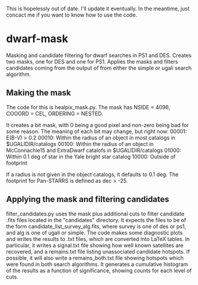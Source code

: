 This is hopelessly out of date. I'll update it eventually. In the meantime, just concact me if you want to know how to use the code.

# dwarf-mask
Masking and candidate filtering for dwarf searches in PS1 and DES. 
Creates two masks, one for DES and one for PS1.
Applies the masks and filters candidates coming from the output of from either the simple or ugali search algorithm. 

## Making the mask
The code for this is healpix_mask.py. The mask has
NSIDE = 4096,
COOORD = CEL,
ORDERING = NESTED.

It creates a bit mask, with 0 being a good pixel and non-zero being bad for some reason. The meaning of each bit may change, but right now:
00001: E(B-V) > 0.2
00010: Within the radius of an object in most catalogs in $UGALIDIR/catalogs
00100: Within the radius of an object in McConnachie15 and ExtraDwarf catalofs in $UGALIDIR/catalogs
01000: Within 0.1 deg of star in the Yale bright star catalog
10000: Outside of footprint

If a radius is not given in the object catalogs, it defaults to 0.1 deg. 
The footprint for Pan-STARRS is defined as dec > -25. 

## Applying the mask and filtering candidates
filter_candidates.py uses the mask plus additional cuts to filter candidate .fits files located in the "candidates" directory. It expects the files to be of the form candidate_list_survey_alg.fits, where survey is one of des or ps1, and alg is one of ugali or simple. The code makes some diagnostic plots and writes the results to .txt files, which are converted into LaTeX tables. 
In particular, it writes a signal.txt file showing how well known satellites are recovered, and a remains.txt file listing unassociated candidate hotspots. If possible, it will also write a remains_both.txt file showing hotspots which were found in both search algorithms. 
It generates a cumulative histogram of the results as a function of significance, showing counts for each level of cuts. 
